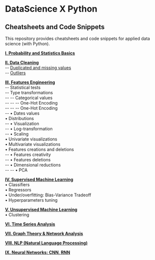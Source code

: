 # DataScience X Python

## Cheatsheets and Code Snippets

This repository provides cheatsheets and code snippets for applied data science (with Python).

**[I. Probability and Statistics Basics](I.%20Probability%20and%20Statistics%20Basics)**  

**[II. Data Cleaning](II.%20Data%20Cleaning)**  
-- [Duplicated and missing values](Metrics)  
-- [Outliers](Models/Regressors)

**[III. Features Engineering](#three)**  
-- Statistical tests  
-- Type transformations  
-- -- Categorical values  
-- -- -- One-Hot Encoding  
-- -- -- One-Hot Encoding  
-- • Dates values  
• Distributions  
-- • Visualization    
-- • Log-transformation  
-- • Scaling  
• Univariate visualizations  
• Multivariate visualizations  
• Features creations and deletions  
-- • Features creativity  
-- • Features deletions  
-- • Dimensional reductions  
-- -- • PCA  

**[IV. Supervised Machine Learning](#four)**  
• Classifiers  
• Regressors  
• Under/overfitting: Bias-Variance Tradeoff  
• Hyperparameters tuning  

**[V. Unsupervised Machine Learning](#four)**  
• Clustering  

**[VI. Time Series Analysis](#six)**  

**[VII. Graph Theory & Network Analysis](#six)**  

**[VIII. NLP (Natural Language Processing)](#six)**  

**[IX. Neural Networks: CNN, RNN](#six)**